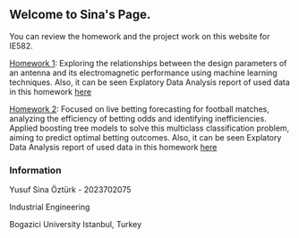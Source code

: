## Welcome to Sina's Page.

You can review the homework and the project work on this website for IE582.

[Homework 1](files\HW1\HW1.html): Exploring the relationships between the design parameters of an antenna and its electromagnetic performance using machine learning techniques. Also, it can be seen Explatory Data Analysis report of used data in this homework [here](files\HW1\HW1_EDA.html)

[Homework 2](files\HW2\HW2.html): Focused on live betting forecasting for football matches, analyzing the efficiency of betting odds and identifying inefficiencies. Applied boosting tree models to solve this multiclass classification problem, aiming to predict optimal betting outcomes. Also, it can be seen Explatory Data Analysis report of used data in this homework [here](files\HW2\HW2_EDA.html)

### Information

Yusuf Sina Öztürk - 2023702075

Industrial Engineering

Bogazici University 
Istanbul, Turkey